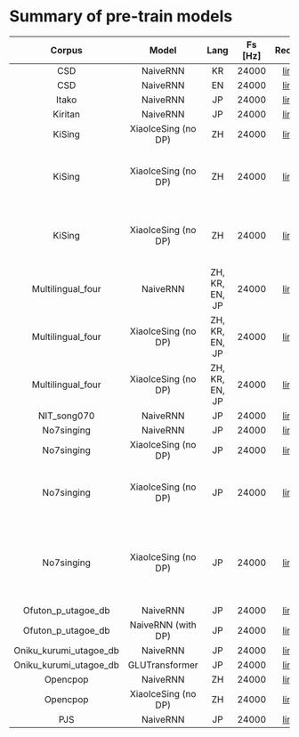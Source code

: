 # Summary of pre-train models

| Corpus                    | Model                 | Lang            | Fs [Hz] | Recipe                                                                                     | Download                                                                            | Note                                                          |
| :------------:            | :-------------------: | :---:           | :-----: | :---------------------------------------------------------------------------------------:  | :----------:                                                                        | :-----------------------------------------------------------: |
| CSD                       | NaiveRNN              | KR              | 24000   | [link](https://github.com/SJTMusicTeam/Muskits/tree/main/egs/csd/svs1)                     | [link](https://drive.google.com/open?id=106uufN_PN2UmbOh9XoNpTYRHqtbOON-U) |                                                               |
| CSD                       | NaiveRNN              | EN              | 24000   | [link](https://github.com/SJTMusicTeam/Muskits/tree/main/egs/csd/svs1)                     | [link](https://drive.google.com/open?id=1lSzL1wG_uoLEtXimMA_d91QmkhA5UlT9) |                                                               |
| Itako                     | NaiveRNN              | JP              | 24000   | [link](https://github.com/SJTMusicTeam/Muskits/tree/main/egs/itako/svs1)                   | [link](https://drive.google.com/file/d/16oaEMSWyMoTELJdHO3FCunfoS2C1-hTX/view?usp=sharing)             |                                                               |
| Kiritan                   | NaiveRNN              | JP              | 24000   | [link](https://github.com/SJTMusicTeam/Muskits/tree/main/egs/kiritan/svs1)                 | [link](https://drive.google.com/open?id=)            |                                                               |
| KiSing                    | XiaoIceSing (no DP)   | ZH              | 24000   | [link](https://github.com/SJTMusicTeam/Muskits/tree/main/egs/kising/svs1)                  | [link](https://drive.google.com/open?id=1e5mmJVFMpN9t3CbVuAealOLGqTXOEoCd)          |                                                               |
| KiSing                    | XiaoIceSing (no DP)   | ZH              | 24000   | [link](https://github.com/SJTMusicTeam/Muskits/tree/main/egs/kising/svs1)                  | [link](https://drive.google.com/open?id=1eN5RoGHP8NGBdFZbQdouvgNwNVCKjnen) | Pre-trained from multilinugal recipe                          |
| KiSing                    | XiaoIceSing (no DP)   | ZH              | 24000   | [link](https://github.com/SJTMusicTeam/Muskits/tree/main/egs/kising/svs1)                  | [link](https://drive.google.com/open?id=13HhAY6a-Dc4aIg3Ae3VTy8EhhUBXtvDL) | Pre-trained from Opencpop recipe                              |
| Multilingual_four         | NaiveRNN              | ZH, KR, EN, JP  | 24000   | [link](https://github.com/SJTMusicTeam/Muskits/tree/main/egs/multilingual_four/svs1)       | [link](https://drive.google.com/open?id=1bnHJ18t_nOusvSOhoDt9iIcXttvLzNcA) | No language ID                                                |
| Multilingual_four         | XiaoIceSing (no DP)   | ZH, KR, EN, JP  | 24000   | [link](https://github.com/SJTMusicTeam/Muskits/tree/main/egs/multilingual_four/svs1)       | [link](https://drive.google.com/open?id=14UrlKFgOAaRYb3lQq_Pwc_6fVKuzdzzr) | No language ID                                                |
| Multilingual_four         | XiaoIceSing (no DP)   | ZH, KR, EN, JP  | 24000   | [link](https://github.com/SJTMusicTeam/Muskits/tree/main/egs/multilingual_four/svs1)       | [link](https://drive.google.com/open?id=1l1xukqOGT_IqVlp3feKT9jFx1NoCQJG0) | With language ID                                              |
| NIT_song070               | NaiveRNN              | JP              | 24000   | [link](https://github.com/SJTMusicTeam/Muskits/tree/main/egs/natsume/svs1)                 | [link](https://drive.google.com/open?id=172knF3Ycbtm0rFexvumOuqHJ7EM1YFmM) |                                                               |
| No7singing                | NaiveRNN              | JP              | 24000   | [link](https://github.com/SJTMusicTeam/Muskits/tree/main/egs/no7singing/svs1)              | [link](https://drive.google.com/open?id=) |                                                               |
| No7singing                | XiaoIceSing (no DP)   | JP              | 24000   | [link](https://github.com/SJTMusicTeam/Muskits/tree/main/egs/no7singing/svs1)              | [link](https://drive.google.com/open?id=) |                                                               |
| No7singing                | XiaoIceSing (no DP)   | JP              | 24000   | [link](https://github.com/SJTMusicTeam/Muskits/tree/main/egs/no7singing/svs1)              | [link](https://drive.google.com/open?id=) | Pre-trained from multilinugal recipe                          |
| No7singing                | XiaoIceSing (no DP)   | JP              | 24000   | [link](https://github.com/SJTMusicTeam/Muskits/tree/main/egs/no7singing/svs1)              | [link](https://drive.google.com/open?id=) | Pre-trained from multilingual (add language ID) recipe        |
| Ofuton_p_utagoe_db        | NaiveRNN              | JP              | 24000   | [link](https://github.com/SJTMusicTeam/Muskits/tree/main/egs/ofuton_p_utagoe_db/svs1)      | [link](https://drive.google.com/open?id=14JNLdKf5MACIMES2vpQG73g8j0mj8BdV) |                                                               |
| Ofuton_p_utagoe_db        | NaiveRNN (with DP)    | JP              | 24000   | [link](https://github.com/SJTMusicTeam/Muskits/tree/main/egs/ofuton_p_utagoe_db/svs1)      | [link](https://drive.google.com/open?id=1xST7lZ6ss-GXxs4sBHSARSa-rSoAF9ma) |                                                               |
| Oniku_kurumi_utagoe_db    | NaiveRNN              | JP              | 24000   | [link](https://github.com/SJTMusicTeam/Muskits/tree/main/egs/oniku_kurumi_utagoe_db/svs1)  | [link](https://drive.google.com/open?id=)                                            |                                                               |
| Oniku_kurumi_utagoe_db    | GLUTransformer              | JP              | 24000   | [link](https://github.com/SJTMusicTeam/Muskits/tree/main/egs/oniku_kurumi_utagoe_db/svs1)  | [link](https://drive.google.com/file/d/1CuDXCDge-fZ6n4kAojHF6AKqqDsBFNMx/view?usp=sharing)                                            |                                                               |
| Opencpop                  | NaiveRNN              | ZH              | 24000   | [link](https://github.com/SJTMusicTeam/Muskits/tree/main/egs/opencpop/svs1)                | [link](https://drive.google.com/open?id=1lIuqmiZ392AbmVF39lKoBWfFcr0ArdAr) |                                                               |
| Opencpop                  | XiaoIceSing (no DP)   | ZH              | 24000   | [link](https://github.com/SJTMusicTeam/Muskits/tree/main/egs/opencpop/svs1)                | [link](https://drive.google.com/open?id=1c2ZdyPcoytOHu4w_GLgWu1VEZZ0Mshoa) |                                                               |
| PJS                       | NaiveRNN              | JP              | 24000   | [link](https://github.com/SJTMusicTeam/Muskits/tree/main/egs/pjs/svs1)                     | [link](https://drive.google.com/open?id=)                                            |                                                               |
